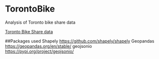 # TorontoBike
Analysis of Toronto bike share data

[Toronto Bike Share data](https://open.toronto.ca/dataset/bike-share-toronto/)


##Packages used
Shapely https://github.com/shapely/shapely
Geopandas https://geopandas.org/en/stable/
geojsonio https://pypi.org/project/geojsonio/
